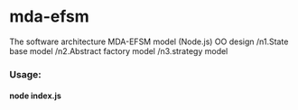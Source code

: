 # mda-efsm
The software architecture MDA-EFSM model (Node.js)
OO design
/n1.State base model
/n2.Abstract factory model
/n3.strategy model

<h3>Usage:</h3>
<h4>node index.js</h4>
 
